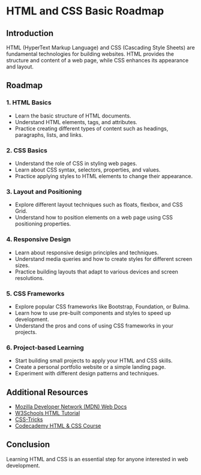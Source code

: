 # HTML and CSS Basic Roadmap

## Introduction

HTML (HyperText Markup Language) and CSS (Cascading Style Sheets) are fundamental technologies for building websites. HTML provides the structure and content of a web page, while CSS enhances its appearance and layout.

## Roadmap

### 1. HTML Basics

- Learn the basic structure of HTML documents.
- Understand HTML elements, tags, and attributes.
- Practice creating different types of content such as headings, paragraphs, lists, and links.

### 2. CSS Basics

- Understand the role of CSS in styling web pages.
- Learn about CSS syntax, selectors, properties, and values.
- Practice applying styles to HTML elements to change their appearance.

### 3. Layout and Positioning

- Explore different layout techniques such as floats, flexbox, and CSS Grid.
- Understand how to position elements on a web page using CSS positioning properties.

### 4. Responsive Design

- Learn about responsive design principles and techniques.
- Understand media queries and how to create styles for different screen sizes.
- Practice building layouts that adapt to various devices and screen resolutions.

### 5. CSS Frameworks

- Explore popular CSS frameworks like Bootstrap, Foundation, or Bulma.
- Learn how to use pre-built components and styles to speed up development.
- Understand the pros and cons of using CSS frameworks in your projects.

### 6. Project-based Learning

- Start building small projects to apply your HTML and CSS skills.
- Create a personal portfolio website or a simple landing page.
- Experiment with different design patterns and techniques.

## Additional Resources

- [Mozilla Developer Network (MDN) Web Docs](https://developer.mozilla.org/en-US/docs/Web)
- [W3Schools HTML Tutorial](https://www.w3schools.com/html/)
- [CSS-Tricks](https://css-tricks.com/)
- [Codecademy HTML & CSS Course](https://www.codecademy.com/learn/learn-html-css)

## Conclusion

Learning HTML and CSS is an essential step for anyone interested in web development.
